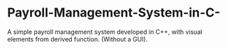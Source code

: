# Payroll-Management-System-in-C-
A simple payroll management system developed in C++, with visual elements from derived function. (Without a GUI).
